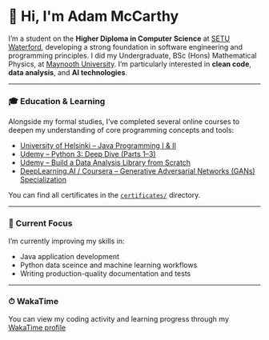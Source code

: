 # 👋 Hi, I'm Adam McCarthy

I’m a student on the **Higher Diploma in Computer Science** at [SETU Waterford](https://www.setu.ie/courses/higher-diploma-in-computer-science-2-years-online), developing a strong foundation in software engineering and programming principles.
I did my Undergraduate, BSc (Hons) Mathematical Physics, at [Maynooth University](https://www.maynoothuniversity.ie/https%3A//www.maynoothuniversity.ie/physics/mh201-mathematical-physics). I’m particularly interested in **clean code**, **data analysis**, and **AI technologies**.

---

### 🎓 Education & Learning

Alongside my formal studies, I’ve completed several online courses to deepen my understanding of core programming concepts and tools:

* [University of Helsinki – Java Programming I & II](https://java-programming.mooc.fi/)
* [Udemy – Python 3: Deep Dive (Parts 1–3)](https://www.udemy.com/user/fredbaptiste/)
* [Udemy – Build a Data Analysis Library from Scratch](https://www.udemy.com/course/build-a-data-analysis-library-from-scratch-in-python)
* [DeepLearning.AI / Coursera – Generative Adversarial Networks (GANs) Specialization](https://www.coursera.org/specializations/generative-adversarial-networks-gans)

You can find all certificates in the [`certificates/`](./certificates) directory.

---

### 🧠 Current Focus

I’m currently improving my skills in:

* Java application development
* Python data sceince and machine learning workflows
* Writing production-quality documentation and tests

---

### ⏱ WakaTime

You can view my coding activity and learning progress through my [WakaTime profile](https://wakatime.com/@adammccarthycs) 



<!--
In the future I might add:

- 🔭 I’m currently working on ...
- 🌱 I’m currently learning ...
- 👯 I’m looking to collaborate on ...
- 🤔 I’m looking for help with ...
- 💬 Ask me about ...
- 📫 How to reach me: ...
- 😄 Pronouns: ...
- ⚡ Fun fact: ...
-->
